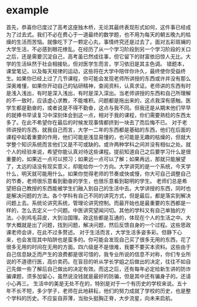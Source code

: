 # example

首先，恭喜你已度过了高考这座独木桥，无论其最终表现形式如何，这件事已经成为了过去式。我们不必在费心于一道最终的数学题，也不用为每天的朝五晚九的枯燥的生活而苦恼。就像吃下了一颗定心丸，事情终究还是过去了。面对五彩斑斓的大学生活，不必感到眼花缭乱。在经历了从一个学习阶段到另一个学习阶段的关口之后，还是需要沉淀自己，高考虽已然成往事，但它留下的财富依旧惊人无比。大学的生活纵然于社会相接轨，但对医学生而言，学习依旧是其主色调。
错题本，课堂笔记，以及每天规律的运动，这些将在大学中陪伴你许久，最终使你受益终生。如果你已经上过了几节课程，你可能会发现老师所讲授的东西或许并没有那么深奥难懂，如果你开动自己的钻研精神，查阅资料，认真求证。老师讲的东西有时是浅入浅出，有时是深入浅出，有时是深入深出。当老师讲授的东西和自己所理解的不一致时，应该虚心求教，不能堆积。问题都是拖出来的，这点我深有感触。医学生都是勤奋的，或者说是不得不勤奋，这点与我不同。但我还是从期末他们早早的就捧书早读复习中深刻体会到这一点，相对于我的课程，你们需要熟稔的东西太多了。在此不希望你在最后的时候发现事情都挤到一块去了而后悔不已。
对于老师讲授的东西，就我自己而言，大学一二年的东西都是基础的东西，他们在后面的课程中起着重要的作用，他们可能是浅显易懂的，也可能是无趣的枯燥的，但就大学整个知识系统而言他们又是不可或缺的。或许两种学科之间并没有相似之处。就个人的经验来说，希望你能认真对待这些课程。提前知道自己之后要学习什么是很重要的，如果近一点可以预习；如果远一点可以了解；如果再远，那就只能展望了，太远的话没有现实意义，却能给你一个方向。大学讲究的是一个系统，今天学什么，明天就可能用什么。如果你觉得老师的节奏或快或慢，你大可自己调整自己的节奏，老师很乐意看到勤奋的学生，也很乐意看到聪明的学生。
老师们总是希望把自己教授的东西能被学生们融入到自己的生活中去。大学讲授的东西，同时也是解决问题的方法。各个学科有自己不同的讲究方式，但是最后，都是落实到解决问题上去。系统论讲究系统，管理论讲究控制。而最开始也是最重要的东西都是一样的，怎么去定义一个问题。中医讲究望闻问切。其他的学科又有自己单独的方法。小到鸡毛蒜皮，大到治国理。政这些都是互通的，体现在个人的生活之中。大学大概就是出了问题，找到问题，解决问题，然后反馈自身的一个过程。这些思政课老师会讲，在此不过多赘述。
对于生活而言，大学生活多姿多彩。但静下心来，也会发现其中陷阱也是蛮多的。你可能会发现自己买了很多无用的东西，花了很多无用的时间在无用的方面。四六级是不是很难，我要不要买本资料。这些由于自己信息缺乏而产生的浪费都是很可惜的，我专业所说的信息不对称，你们专业所说的不道德行医，高价卖药。在盲目的听从学长学姐之后做出的决定，往往不如自己先做一些了解后自己做出的决定有效。而这之后，还有每年必定给新生讲的防诈骗课题，须多加留心，虽然说没钱就是最好的防骗，但是其中还有骗身子的。还请小心再三。
生活中的美是无处不在的，特别是对于一个有历史的学校来说。五十年不长不短，多少学子，老师在此地耕耘，他们的努力成就了学校的历史，也是整个学科的历史。不应妄自菲薄，当抬头挺胸正脊，大步流星，向未来启航。
